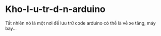 # Kho-l-u-tr-d-n-arduino
Tất nhiên nó là một nơi để lưu trữ code arduino có thể là về xe tăng, máy bay...
